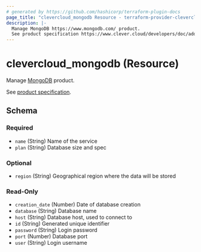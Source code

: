 ```yaml
---
# generated by https://github.com/hashicorp/terraform-plugin-docs
page_title: "clevercloud_mongodb Resource - terraform-provider-clevercloud"
description: |-
  Manage MongoDB https://www.mongodb.com/ product.
  See product specification https://www.clever.cloud/developers/doc/addons/mongodb/.
---
```


# clevercloud_mongodb (Resource)

Manage [MongoDB](https://www.mongodb.com/) product.

See [product specification](https://www.clever.cloud/developers/doc/addons/mongodb/).



<!-- schema generated by tfplugindocs -->
## Schema

### Required

- `name` (String) Name of the service
- `plan` (String) Database size and spec

### Optional

- `region` (String) Geographical region where the data will be stored

### Read-Only

- `creation_date` (Number) Date of database creation
- `database` (String) Database name
- `host` (String) Database host, used to connect to
- `id` (String) Generated unique identifier
- `password` (String) Login password
- `port` (Number) Database port
- `user` (String) Login username
